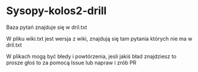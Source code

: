 ﻿# Sysopy-kolos2-drill


Baza pytań znajduje się w dril.txt


W pliku wiki.txt jest wersja z wiki, znajdują się tam pytania których nie ma w dril.txt

W plikach mogą być błedy i powtórzenia, jesli jakiś bład znajdziesz to prosze głoś to za pomocą Issue lub napraw i zrób PR
